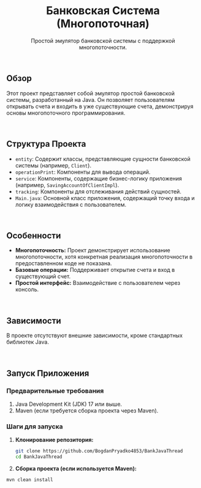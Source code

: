 <h1 align="center">Банковская Система (Многопоточная)</h1>
<p align="center">
  Простой эмулятор банковской системы с поддержкой многопоточности.
</p>

<br>

## Обзор

Этот проект представляет собой эмулятор простой банковской системы, разработанный на Java. Он позволяет пользователям открывать счета и входить в уже существующие счета, демонстрируя основы многопоточного программирования.

<br>

## Структура Проекта

*   `entity`: Содержит классы, представляющие сущности банковской системы (например, `Client`).
*   `operationPrint`: Компоненты для вывода операций.
*   `service`: Компоненты, содержащие бизнес-логику приложения (например, `SavingAccountOfClientImpl`).
*   `tracking`: Компоненты для отслеживания действий сущностей.
*   `Main.java`: Основной класс приложения, содержащий точку входа и логику взаимодействия с пользователем.

<br>

## Особенности

*   **Многопоточность:** Проект демонстрирует использование многопоточности, хотя конкретная реализация многопоточности в предоставленном коде не показана.
*   **Базовые операции:** Поддерживает открытие счета и вход в существующий счет.
*   **Простой интерфейс:** Взаимодействие с пользователем через консоль.

<br>

## Зависимости

В проекте отсутствуют внешние зависимости, кроме стандартных библиотек Java.

<br>

## Запуск Приложения

### Предварительные требования

1.  Java Development Kit (JDK) 17 или выше.
2.  Maven (если требуется сборка проекта через Maven).

### Шаги для запуска

1.  **Клонирование репозитория:**

    ```bash
    git clone https://github.com/BogdanPryadko4853/BankJavaThread
    cd BankJavaThread
    ```

2.  **Сборка проекта (если используется Maven):**

   ```bash
   mvn clean install
